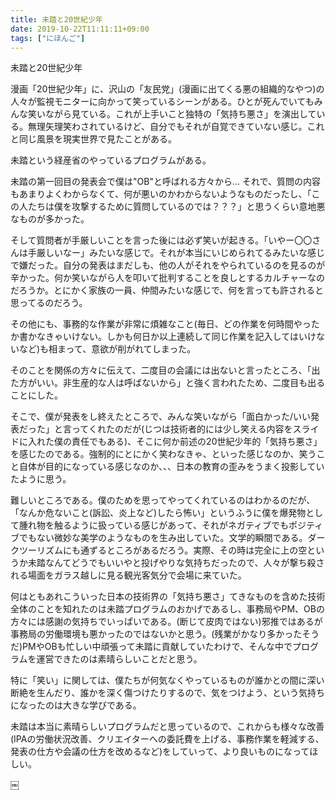 ```yaml
---
title: 未踏と20世紀少年
date: 2019-10-22T11:11:11+09:00
tags: ["にほんご"]
---
```


未踏と20世紀少年

漫画「20世紀少年」に、沢山の「友民党」(漫画に出てくる悪の組織的なやつ)の人々が監視モニターに向かって笑っているシーンがある。ひとが死んでいてもみんな笑いながら見ている。これが上手いこと独特の「気持ち悪さ」を演出している。無理矢理笑わされているけど、自分でもそれが自覚できていない感じ。これと同じ風景を現実世界で見たことがある。

未踏という経産省のやっているプログラムがある。

未踏の第一回目の発表会で僕は"OB"と呼ばれる方々から...
それで、質問の内容もあまりよくわからなくて、何が悪いのかわからないようなものだったし、「この人たちは僕を攻撃するために質問しているのでは？？？」と思うくらい意地悪なものが多かった。

そして質問者が手厳しいことを言った後には必ず笑いが起きる。「いやー〇〇さんは手厳しいなー」みたいな感じで。それが本当にいじめられてるみたいな感じで嫌だった。自分の発表はまだしも、他の人がそれをやられているのを見るのが辛かった。何か笑いながら人を叩いて批判することを良しとするカルチャーなのだろうか。とにかく家族の一員、仲間みたいな感じで、何を言っても許されると思ってるのだろう。

その他にも、事務的な作業が非常に煩雑なこと(毎日、どの作業を何時間やったか書かなきゃいけない。しかも何日か以上連続して同じ作業を記入してはいけないなど)も相まって、意欲が削がれてしまった。

そのことを関係の方々に伝えて、二度目の会議には出ないと言ったところ、「出た方がいい。非生産的な人は呼ばないから」と強く言われたため、二度目も出ることにした。

そこで、僕が発表をし終えたところで、みんな笑いながら「面白かった/いい発表だった」と言ってくれたのだが(じつは技術者的には少し笑える内容をスライドに入れた僕の責任でもある)、そこに何か前述の20世紀少年的「気持ち悪さ」を感じたのである。強制的にとにかく笑わなきゃ、といった感じなのか、笑うこと自体が目的になっている感じなのか、、、日本の教育の歪みをうまく投影していたように思う。

難しいところである。僕のためを思ってやってくれているのはわかるのだが、「なんか危ないこと(訴訟、炎上など)したら怖い」というふうに僕を爆発物として腫れ物を触るように扱っている感じがあって、それがネガティブでもポジティブでもない微妙な美学のようなものを生み出していた。文学的瞬間である。ダークツーリズムにも通ずるところがあるだろう。実際、その時は完全に上の空というか未踏なんてどうでもいいやと投げやりな気持ちだったので、人々が撃ち殺される場面をガラス越しに見る観光客気分で会場に来ていた。

何はともあれこういった日本の技術界の「気持ち悪さ」てきなものを含めた技術全体のことを知れたのは未踏プログラムのおかげであるし、事務局やPM、OBの方々には感謝の気持ちでいっぱいである。(断じて皮肉ではない)邪推ではあるが事務局の労働環境も悪かったのではないかと思う。(残業がかなり多かったそうだ)PMやOBも忙しい中頑張って未踏に貢献していたわけで、そんな中でプログラムを運営できたのは素晴らしいことだと思う。

特に「笑い」に関しては、僕たちが何気なくやっているものが誰かとの間に深い断絶を生んだり、誰かを深く傷つけたりするので、気をつけよう、という気持ちになったのは大きな学びである。

未踏は本当に素晴らしいプログラムだと思っているので、これからも様々な改善(IPAの労働状況改善、クリエイターへの委託費を上げる、事務作業を軽減する、発表の仕方や会議の仕方を改めるなど)をしていって、より良いものになってほしい。


￼
